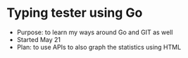 # Typing tester using Go
- Purpose: to learn my ways around Go and GIT as well
- Started May 21
- Plan: to use APIs to also graph the statistics using HTML
